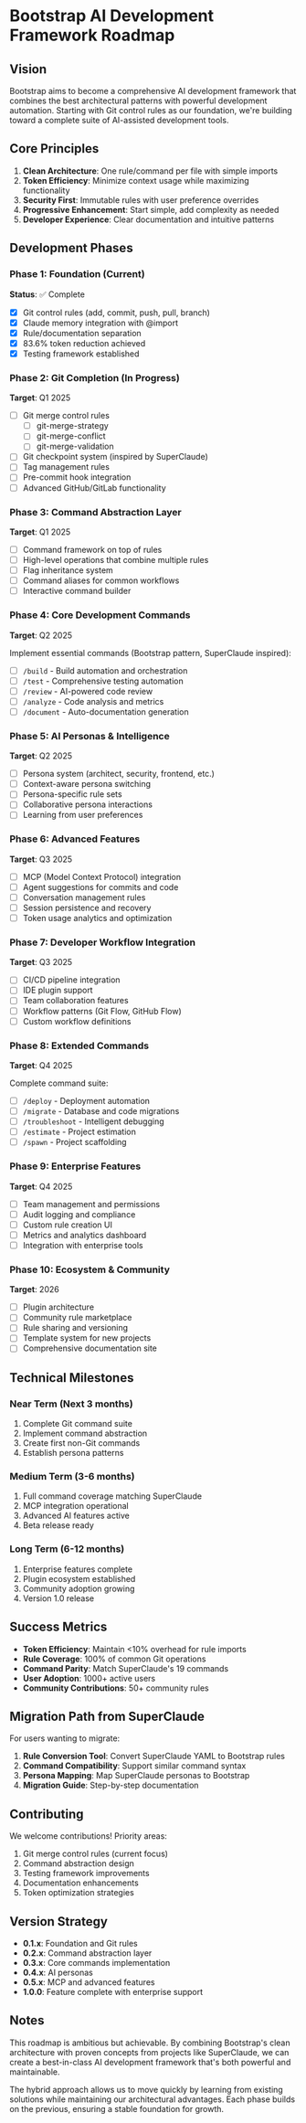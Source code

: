 # Bootstrap AI Development Framework Roadmap

## Vision

Bootstrap aims to become a comprehensive AI development framework that combines the best architectural patterns with powerful development automation. Starting with Git control rules as our foundation, we're building toward a complete suite of AI-assisted development tools.

## Core Principles

1. **Clean Architecture**: One rule/command per file with simple imports
2. **Token Efficiency**: Minimize context usage while maximizing functionality
3. **Security First**: Immutable rules with user preference overrides
4. **Progressive Enhancement**: Start simple, add complexity as needed
5. **Developer Experience**: Clear documentation and intuitive patterns

## Development Phases

### Phase 1: Foundation (Current)
**Status**: ✅ Complete

- [x] Git control rules (add, commit, push, pull, branch)
- [x] Claude memory integration with @import
- [x] Rule/documentation separation
- [x] 83.6% token reduction achieved
- [x] Testing framework established

### Phase 2: Git Completion (In Progress)
**Target**: Q1 2025

- [ ] Git merge control rules
  - [ ] git-merge-strategy
  - [ ] git-merge-conflict
  - [ ] git-merge-validation
- [ ] Git checkpoint system (inspired by SuperClaude)
- [ ] Tag management rules
- [ ] Pre-commit hook integration
- [ ] Advanced GitHub/GitLab functionality

### Phase 3: Command Abstraction Layer
**Target**: Q1 2025

- [ ] Command framework on top of rules
- [ ] High-level operations that combine multiple rules
- [ ] Flag inheritance system
- [ ] Command aliases for common workflows
- [ ] Interactive command builder

### Phase 4: Core Development Commands
**Target**: Q2 2025

Implement essential commands (Bootstrap pattern, SuperClaude inspired):

- [ ] `/build` - Build automation and orchestration
- [ ] `/test` - Comprehensive testing automation
- [ ] `/review` - AI-powered code review
- [ ] `/analyze` - Code analysis and metrics
- [ ] `/document` - Auto-documentation generation

### Phase 5: AI Personas & Intelligence
**Target**: Q2 2025

- [ ] Persona system (architect, security, frontend, etc.)
- [ ] Context-aware persona switching
- [ ] Persona-specific rule sets
- [ ] Collaborative persona interactions
- [ ] Learning from user preferences

### Phase 6: Advanced Features
**Target**: Q3 2025

- [ ] MCP (Model Context Protocol) integration
- [ ] Agent suggestions for commits and code
- [ ] Conversation management rules
- [ ] Session persistence and recovery
- [ ] Token usage analytics and optimization

### Phase 7: Developer Workflow Integration
**Target**: Q3 2025

- [ ] CI/CD pipeline integration
- [ ] IDE plugin support
- [ ] Team collaboration features
- [ ] Workflow patterns (Git Flow, GitHub Flow)
- [ ] Custom workflow definitions

### Phase 8: Extended Commands
**Target**: Q4 2025

Complete command suite:

- [ ] `/deploy` - Deployment automation
- [ ] `/migrate` - Database and code migrations
- [ ] `/troubleshoot` - Intelligent debugging
- [ ] `/estimate` - Project estimation
- [ ] `/spawn` - Project scaffolding

### Phase 9: Enterprise Features
**Target**: Q4 2025

- [ ] Team management and permissions
- [ ] Audit logging and compliance
- [ ] Custom rule creation UI
- [ ] Metrics and analytics dashboard
- [ ] Integration with enterprise tools

### Phase 10: Ecosystem & Community
**Target**: 2026

- [ ] Plugin architecture
- [ ] Community rule marketplace
- [ ] Rule sharing and versioning
- [ ] Template system for new projects
- [ ] Comprehensive documentation site

## Technical Milestones

### Near Term (Next 3 months)
1. Complete Git command suite
2. Implement command abstraction
3. Create first non-Git commands
4. Establish persona patterns

### Medium Term (3-6 months)
1. Full command coverage matching SuperClaude
2. MCP integration operational
3. Advanced AI features active
4. Beta release ready

### Long Term (6-12 months)
1. Enterprise features complete
2. Plugin ecosystem established
3. Community adoption growing
4. Version 1.0 release

## Success Metrics

- **Token Efficiency**: Maintain <10% overhead for rule imports
- **Rule Coverage**: 100% of common Git operations
- **Command Parity**: Match SuperClaude's 19 commands
- **User Adoption**: 1000+ active users
- **Community Contributions**: 50+ community rules

## Migration Path from SuperClaude

For users wanting to migrate:

1. **Rule Conversion Tool**: Convert SuperClaude YAML to Bootstrap rules
2. **Command Compatibility**: Support similar command syntax
3. **Persona Mapping**: Map SuperClaude personas to Bootstrap
4. **Migration Guide**: Step-by-step documentation

## Contributing

We welcome contributions! Priority areas:

1. Git merge control rules (current focus)
2. Command abstraction design
3. Testing framework improvements
4. Documentation enhancements
5. Token optimization strategies

## Version Strategy

- **0.1.x**: Foundation and Git rules
- **0.2.x**: Command abstraction layer
- **0.3.x**: Core commands implementation
- **0.4.x**: AI personas
- **0.5.x**: MCP and advanced features
- **1.0.0**: Feature complete with enterprise support

## Notes

This roadmap is ambitious but achievable. By combining Bootstrap's clean architecture with proven concepts from projects like SuperClaude, we can create a best-in-class AI development framework that's both powerful and maintainable.

The hybrid approach allows us to move quickly by learning from existing solutions while maintaining our architectural advantages. Each phase builds on the previous, ensuring a stable foundation for growth.